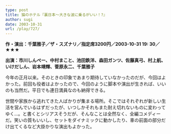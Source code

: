 ```yaml
---
type: post
title: 猫のホテル『裏日本〜大きな波に乗るがいい！?』
author: sugi
date: 2003-10-31
url: /play/727/
---
```

**作・演出：千葉雅子／ザ・スズナリ／指定席3200円／2003-10-31 19: 30／★★★**

**出演：市川しんぺー、中村まこと、池田鉄洋、森田ガンツ、佐藤真弓、村上航、いけだしん、岩本靖輝、菅原永二、千葉雅子**

今年の正月以来。そのときの印象であまり期待していなかったのだが、今回はよかった。前回も役者はよかったので、今回のように脚本や演出が生きれば、いいのも当然だ。平日でも連日満員なのも納得できる。

世間や家族から逃れてきた人ばかりが集まる場所。そこではそれぞれが新しい生活を営んでいるはずだったが、いつしかそれもまた耐え切れないものに変わってゆく...。と書くとシリアスそうだが、そんなことは全然なく、全編コメディーだ。笑いの質もいいし、セットをダイナミックに動かしたり、車の前面の部分だけ出てくるなど大掛かりな演出もよかった。

